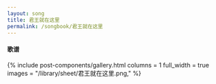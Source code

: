 ```yaml
---
layout: song
title: 君王就在这里
permalink: /songbook/君王就在这里
---
```


#### 歌谱

{% include post-components/gallery.html
    columns = 1
    full_width = true
    images = "/library/sheet/君王就在这里.png,"
%}
